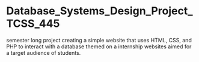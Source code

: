 # Database_Systems_Design_Project_TCSS_445
semester long project creating a simple website that uses HTML, CSS, and PHP to interact with a database themed on a internship websites aimed for a target audience of students.
